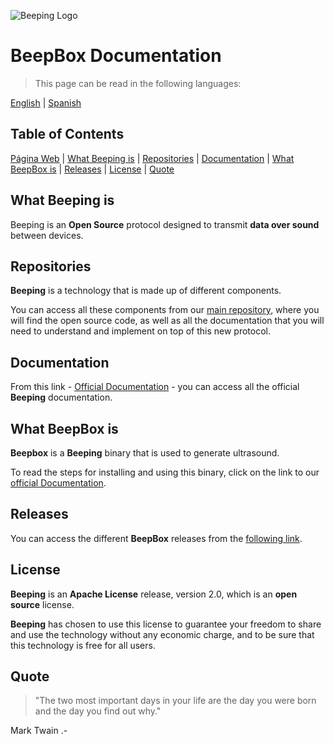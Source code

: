 ![Beeping Logo](https://beeping.io/assets/images/beeping/brand/brand48.png)

# BeepBox Documentation

> This page can be read in the following languages:

[English](README.md) | [Spanish](README.es.md)

## Table of Contents

[Página Web](https://beeping.io) |
[What Beeping is](#what-beeping-is) |
[Repositories](#repositories) |
[Documentation](#documentation) |
[What BeepBox is](#what-beepbox-is) |
[Releases](#releases) |
[License](#license) |
[Quote](#quote)

## What Beeping is

Beeping is an **Open Source** protocol designed to transmit **data over sound** between devices.

## Repositories

**Beeping** is a technology that is made up of different components.

You can access all these components from our [main repository](https://github.com/beeping-io), where you will find the open source code, as well as all the documentation that you will need to understand and implement on top of this new protocol.

## Documentation

From this link - [Official Documentation](https://beeping-io.github.io/beeping) - you can access all the official **Beeping** documentation.

## What BeepBox is

**Beepbox** is a **Beeping** binary that is used to generate ultrasound.

To read the steps for installing and using this binary, click on the link to our [official Documentation](https://beeping-io.github.io/beeping/).

## Releases

You can access the different **BeepBox** releases from the [following link](https://github.com/beeping-io/beepbox/releases).

## License

**Beeping** is an **Apache License** release, version 2.0, which is an **open source** license.

**Beeping** has chosen to use this license to guarantee your freedom to share and use the technology without any economic charge, and to be sure that this technology is free for all users.

## Quote

> "The two most important days in your life are the day you were born and the day you find out why."

Mark Twain .-



